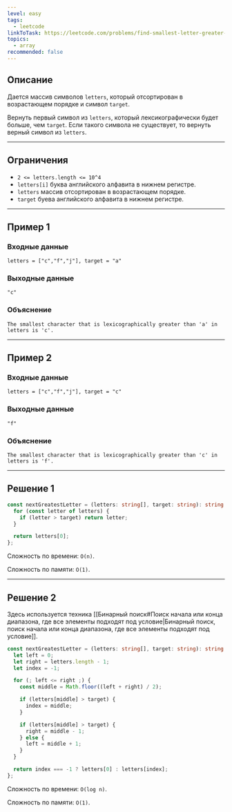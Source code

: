 ```yaml
---
level: easy
tags:
  - leetcode
linkToTask: https://leetcode.com/problems/find-smallest-letter-greater-than-target/description/
topics:
  - array
recommended: false
---
```

## Описание

Дается массив символов `letters`, который отсортирован в возрастающем порядке и символ `target`.

Вернуть первый символ из `letters`, который лексикографически будет больше, чем `target`. Если такого символа не существует, то вернуть верный символ из `letters`.

---
## Ограничения

- `2 <= letters.length <= 10^4`
- `letters[i]` буква английского алфавита в нижнем регистре.
- `letters` массив отсортирован в возрастающем порядке.
- `target` буева английского алфавита в нижнем регистре.

---
## Пример 1

### Входные данные

```
letters = ["c","f","j"], target = "a"
```
### Выходные данные

```
"c"
```
### Объяснение

```
The smallest character that is lexicographically greater than 'a' in letters is 'c'.
```

---
## Пример 2

### Входные данные

```
letters = ["c","f","j"], target = "c"
```
### Выходные данные

```
"f"
```
### Объяснение

```
The smallest character that is lexicographically greater than 'c' in letters is 'f'.
```

---
## Решение 1

```typescript
const nextGreatestLetter = (letters: string[], target: string): string => {
  for (const letter of letters) {
    if (letter > target) return letter;
  }

  return letters[0];
};
```

Сложность по времени: `O(n)`.

Сложность по памяти: `O(1)`.

---
## Решение 2

Здесь используется техника [[Бинарный поиск#Поиск начала или конца диапазона, где все элементы подходят под условие|Бинарный поиск, поиск начала или конца диапазона, где все элементы подходят под условие]].

```typescript
const nextGreatestLetter = (letters: string[], target: string): string => {
  let left = 0;
  let right = letters.length - 1;
  let index = -1;

  for (; left <= right ;) {
    const middle = Math.floor((left + right) / 2);

    if (letters[middle] > target) {
      index = middle;
    }

    if (letters[middle] > target) {
      right = middle - 1;
    } else {
      left = middle + 1;
    }
  }

  return index === -1 ? letters[0] : letters[index];
};
```

Сложность по времени: `O(log n)`.

Сложность по памяти: `O(1)`.